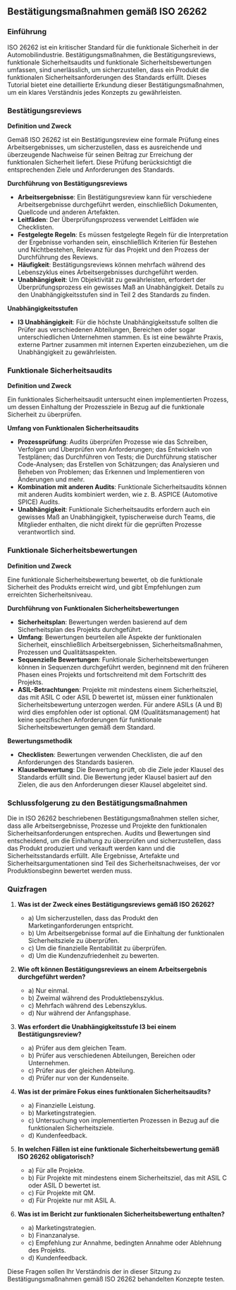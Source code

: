 
## Bestätigungsmaßnahmen gemäß ISO 26262

### Einführung

ISO 26262 ist ein kritischer Standard für die funktionale Sicherheit in der Automobilindustrie. Bestätigungsmaßnahmen, die Bestätigungsreviews, funktionale Sicherheitsaudits und funktionale Sicherheitsbewertungen umfassen, sind unerlässlich, um sicherzustellen, dass ein Produkt die funktionalen Sicherheitsanforderungen des Standards erfüllt. Dieses Tutorial bietet eine detaillierte Erkundung dieser Bestätigungsmaßnahmen, um ein klares Verständnis jedes Konzepts zu gewährleisten.

### Bestätigungsreviews

**Definition und Zweck**

Gemäß ISO 26262 ist ein Bestätigungsreview eine formale Prüfung eines Arbeitsergebnisses, um sicherzustellen, dass es ausreichende und überzeugende Nachweise für seinen Beitrag zur Erreichung der funktionalen Sicherheit liefert. Diese Prüfung berücksichtigt die entsprechenden Ziele und Anforderungen des Standards.

**Durchführung von Bestätigungsreviews**

- **Arbeitsergebnisse**: Ein Bestätigungsreview kann für verschiedene Arbeitsergebnisse durchgeführt werden, einschließlich Dokumenten, Quellcode und anderen Artefakten.
- **Leitfäden**: Der Überprüfungsprozess verwendet Leitfäden wie Checklisten.
- **Festgelegte Regeln**: Es müssen festgelegte Regeln für die Interpretation der Ergebnisse vorhanden sein, einschließlich Kriterien für Bestehen und Nichtbestehen, Relevanz für das Projekt und den Prozess der Durchführung des Reviews.
- **Häufigkeit**: Bestätigungsreviews können mehrfach während des Lebenszyklus eines Arbeitsergebnisses durchgeführt werden.
- **Unabhängigkeit**: Um Objektivität zu gewährleisten, erfordert der Überprüfungsprozess ein gewisses Maß an Unabhängigkeit. Details zu den Unabhängigkeitsstufen sind in Teil 2 des Standards zu finden.

**Unabhängigkeitsstufen**

- **I3 Unabhängigkeit**: Für die höchste Unabhängigkeitsstufe sollten die Prüfer aus verschiedenen Abteilungen, Bereichen oder sogar unterschiedlichen Unternehmen stammen. Es ist eine bewährte Praxis, externe Partner zusammen mit internen Experten einzubeziehen, um die Unabhängigkeit zu gewährleisten.

### Funktionale Sicherheitsaudits

**Definition und Zweck**

Ein funktionales Sicherheitsaudit untersucht einen implementierten Prozess, um dessen Einhaltung der Prozessziele in Bezug auf die funktionale Sicherheit zu überprüfen.

**Umfang von Funktionalen Sicherheitsaudits**

- **Prozessprüfung**: Audits überprüfen Prozesse wie das Schreiben, Verfolgen und Überprüfen von Anforderungen; das Entwickeln von Testplänen; das Durchführen von Tests; die Durchführung statischer Code-Analysen; das Erstellen von Schätzungen; das Analysieren und Beheben von Problemen; das Erkennen und Implementieren von Änderungen und mehr.
- **Kombination mit anderen Audits**: Funktionale Sicherheitsaudits können mit anderen Audits kombiniert werden, wie z. B. ASPICE (Automotive SPICE) Audits.
- **Unabhängigkeit**: Funktionale Sicherheitsaudits erfordern auch ein gewisses Maß an Unabhängigkeit, typischerweise durch Teams, die Mitglieder enthalten, die nicht direkt für die geprüften Prozesse verantwortlich sind.

### Funktionale Sicherheitsbewertungen

**Definition und Zweck**

Eine funktionale Sicherheitsbewertung bewertet, ob die funktionale Sicherheit des Produkts erreicht wird, und gibt Empfehlungen zum erreichten Sicherheitsniveau.

**Durchführung von Funktionalen Sicherheitsbewertungen**

- **Sicherheitsplan**: Bewertungen werden basierend auf dem Sicherheitsplan des Projekts durchgeführt.
- **Umfang**: Bewertungen beurteilen alle Aspekte der funktionalen Sicherheit, einschließlich Arbeitsergebnissen, Sicherheitsmaßnahmen, Prozessen und Qualitätsaspekten.
- **Sequenzielle Bewertungen**: Funktionale Sicherheitsbewertungen können in Sequenzen durchgeführt werden, beginnend mit den früheren Phasen eines Projekts und fortschreitend mit dem Fortschritt des Projekts.
- **ASIL-Betrachtungen**: Projekte mit mindestens einem Sicherheitsziel, das mit ASIL C oder ASIL D bewertet ist, müssen einer funktionalen Sicherheitsbewertung unterzogen werden. Für andere ASILs (A und B) wird dies empfohlen oder ist optional. QM (Qualitätsmanagement) hat keine spezifischen Anforderungen für funktionale Sicherheitsbewertungen gemäß dem Standard.

**Bewertungsmethodik**

- **Checklisten**: Bewertungen verwenden Checklisten, die auf den Anforderungen des Standards basieren.
- **Klauselbewertung**: Die Bewertung prüft, ob die Ziele jeder Klausel des Standards erfüllt sind. Die Bewertung jeder Klausel basiert auf den Zielen, die aus den Anforderungen dieser Klausel abgeleitet sind.

### Schlussfolgerung zu den Bestätigungsmaßnahmen

Die in ISO 26262 beschriebenen Bestätigungsmaßnahmen stellen sicher, dass alle Arbeitsergebnisse, Prozesse und Projekte den funktionalen Sicherheitsanforderungen entsprechen. Audits und Bewertungen sind entscheidend, um die Einhaltung zu überprüfen und sicherzustellen, dass das Produkt produziert und verkauft werden kann und die Sicherheitsstandards erfüllt. Alle Ergebnisse, Artefakte und Sicherheitsargumentationen sind Teil des Sicherheitsnachweises, der vor Produktionsbeginn bewertet werden muss.

### Quizfragen

1. **Was ist der Zweck eines Bestätigungsreviews gemäß ISO 26262?**

   - a) Um sicherzustellen, dass das Produkt den Marketinganforderungen entspricht.
   - b) Um Arbeitsergebnisse formal auf die Einhaltung der funktionalen Sicherheitsziele zu überprüfen.
   - c) Um die finanzielle Rentabilität zu überprüfen.
   - d) Um die Kundenzufriedenheit zu bewerten.
2. **Wie oft können Bestätigungsreviews an einem Arbeitsergebnis durchgeführt werden?**

   - a) Nur einmal.
   - b) Zweimal während des Produktlebenszyklus.
   - c) Mehrfach während des Lebenszyklus.
   - d) Nur während der Anfangsphase.
3. **Was erfordert die Unabhängigkeitsstufe I3 bei einem Bestätigungsreview?**

   - a) Prüfer aus dem gleichen Team.
   - b) Prüfer aus verschiedenen Abteilungen, Bereichen oder Unternehmen.
   - c) Prüfer aus der gleichen Abteilung.
   - d) Prüfer nur von der Kundenseite.
4. **Was ist der primäre Fokus eines funktionalen Sicherheitsaudits?**

   - a) Finanzielle Leistung.
   - b) Marketingstrategien.
   - c) Untersuchung von implementierten Prozessen in Bezug auf die funktionalen Sicherheitsziele.
   - d) Kundenfeedback.
5. **In welchen Fällen ist eine funktionale Sicherheitsbewertung gemäß ISO 26262 obligatorisch?**

   - a) Für alle Projekte.
   - b) Für Projekte mit mindestens einem Sicherheitsziel, das mit ASIL C oder ASIL D bewertet ist.
   - c) Für Projekte mit QM.
   - d) Für Projekte nur mit ASIL A.
6. **Was ist im Bericht zur funktionalen Sicherheitsbewertung enthalten?**

   - a) Marketingstrategien.
   - b) Finanzanalyse.
   - c) Empfehlung zur Annahme, bedingten Annahme oder Ablehnung des Projekts.
   - d) Kundenfeedback.

Diese Fragen sollen Ihr Verständnis der in dieser Sitzung zu Bestätigungsmaßnahmen gemäß ISO 26262 behandelten Konzepte testen.
